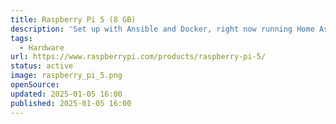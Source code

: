 ```yaml
---
title: Raspberry Pi 5 (8 GB)
description: 'Set up with Ansible and Docker, right now running Home Assistent with Zigbee. Next on the list: OpenVPN, AdGuard. Post will follow.'
tags:
  - Hardware
url: https://www.raspberrypi.com/products/raspberry-pi-5/
status: active
image: raspberry_pi_5.png
openSource:
updated: 2025-01-05 16:00
published: 2025-01-05 16:00
---
```

